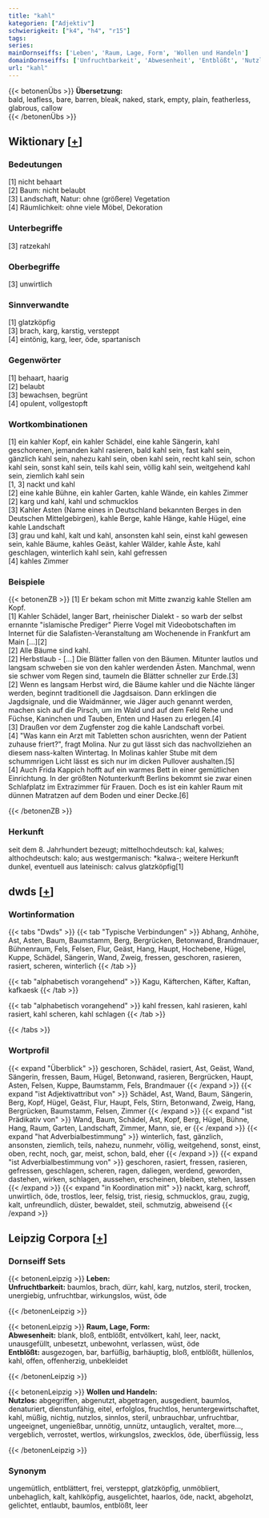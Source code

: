 ```yaml
---
title: "kahl"
kategorien: ["Adjektiv"]
schwierigkeit: ["k4", "h4", "r15"]
tags:
series:
mainDornseiffs: ['Leben', 'Raum, Lage, Form', 'Wollen und Handeln']
domainDornseiffs: ['Unfruchtbarkeit', 'Abwesenheit', 'Entblößt', 'Nutzlos']
url: "kahl"
---
```


{{< betonenÜbs >}}
**Übersetzung:**  
bald, leafless, bare, barren, bleak, naked, stark, empty, plain, featherless, glabrous, callow  
{{< /betonenÜbs >}}

## Wiktionary [[+](https://de.wiktionary.org/wiki/kahl)]

### Bedeutungen
[1] nicht behaart  
[2] Baum: nicht belaubt  
[3] Landschaft, Natur: ohne (größere) Vegetation  
[4] Räumlichkeit: ohne viele Möbel, Dekoration  

### Unterbegriffe
[3] ratzekahl  

### Oberbegriffe
[3] unwirtlich  

### Sinnverwandte
[1] glatzköpfig  
[3] brach, karg, karstig, versteppt  
[4] eintönig, karg, leer, öde, spartanisch  

### Gegenwörter
[1] behaart, haarig  
[2] belaubt  
[3] bewachsen, begrünt  
[4] opulent, vollgestopft  

### Wortkombinationen
[1] ein kahler Kopf, ein kahler Schädel, eine kahle Sängerin, kahl geschorenen, jemanden kahl rasieren, bald kahl sein, fast kahl sein, gänzlich kahl sein, nahezu kahl sein, oben kahl sein, recht kahl sein, schon kahl sein, sonst kahl sein, teils kahl sein, völlig kahl sein, weitgehend kahl sein, ziemlich kahl sein  
[1, 3] nackt und kahl  
[2] eine kahle Bühne, ein kahler Garten, kahle Wände, ein kahles Zimmer  
[2] karg und kahl, kahl und schmucklos  
[3] Kahler Asten (Name eines in Deutschland bekannten Berges in den Deutschen Mittelgebirgen), kahle Berge, kahle Hänge, kahle Hügel, eine kahle Landschaft  
[3] grau und kahl, kalt und kahl, ansonsten kahl sein, einst kahl gewesen sein, kahle Bäume, kahles Geäst, kahler Wälder, kahle Äste, kahl geschlagen, winterlich kahl sein, kahl gefressen  
[4] kahles Zimmer  

### Beispiele
{{< betonenZB >}}
[1] Er bekam schon mit Mitte zwanzig kahle Stellen am Kopf.  
[1] Kahler Schädel, langer Bart, rheinischer Dialekt - so warb der selbst ernannte "islamische Prediger" Pierre Vogel mit Videobotschaften im Internet für die Salafisten-Veranstaltung am Wochenende in Frankfurt am Main […][2]  
[2] Alle Bäume sind kahl.  
[2] Herbstlaub - […] Die Blätter fallen von den Bäumen. Mitunter lautlos und langsam schweben sie von den kahler werdenden Ästen. Manchmal, wenn sie schwer vom Regen sind, taumeln die Blätter schneller zur Erde.[3]  
[2] Wenn es langsam Herbst wird, die Bäume kahler und die Nächte länger werden, beginnt traditionell die Jagdsaison. Dann erklingen die Jagdsignale, und die Waidmänner, wie Jäger auch genannt werden, machen sich auf die Pirsch, um im Wald und auf dem Feld Rehe und Füchse, Kaninchen und Tauben, Enten und Hasen zu erlegen.[4]  
[3] Draußen vor dem Zugfenster zog die kahle Landschaft vorbei.  
[4] "Was kann ein Arzt mit Tabletten schon ausrichten, wenn der Patient zuhause friert?", fragt Molina. Nur zu gut lässt sich das nachvollziehen an diesem nass-kalten Wintertag. In Molinas kahler Stube mit dem schummrigen Licht lässt es sich nur im dicken Pullover aushalten.[5]  
[4] Auch Frida Kappich hofft auf ein warmes Bett in einer gemütlichen Einrichtung. In der größten Notunterkunft Berlins bekommt sie zwar einen Schlafplatz im Extrazimmer für Frauen. Doch es ist ein kahler Raum mit dünnen Matratzen auf dem Boden und einer Decke.[6]  

{{< /betonenZB >}}
### Herkunft
seit dem 8. Jahrhundert bezeugt; mittelhochdeutsch: kal, kalwes; althochdeutsch: kalo; aus westgermanisch: *kalwa-; weitere Herkunft dunkel, eventuell aus lateinisch: calvus glatzköpfig[1]  



## dwds [[+](https://www.dwds.de/wb/kahl)]

### Wortinformation
{{< tabs "Dwds" >}}
{{< tab "Typische Verbindungen" >}}
Abhang, Anhöhe, Ast, Asten, Baum, Baumstamm, Berg, Bergrücken, Betonwand, Brandmauer, Bühnenraum, Fels, Felsen, Flur, Geäst, Hang, Haupt, Hochebene, Hügel, Kuppe, Schädel, Sängerin, Wand, Zweig, fressen, geschoren, rasieren, rasiert, scheren, winterlich
{{< /tab >}}

{{< tab "alphabetisch vorangehend" >}}
Kagu, Käfterchen, Käfter, Kaftan, kafkaesk
{{< /tab >}}

{{< tab "alphabetisch vorangehend" >}}
kahl fressen, kahl rasieren, kahl rasiert, kahl scheren, kahl schlagen
{{< /tab >}}

{{< /tabs >}}

### Wortprofil
{{< expand "Überblick" >}} geschoren, Schädel, rasiert, Ast, Geäst, Wand, Sängerin, fressen, Baum, Hügel, Betonwand, rasieren, Bergrücken, Haupt, Asten, Felsen, Kuppe, Baumstamm, Fels, Brandmauer {{< /expand >}}
{{< expand "ist Adjektivattribut von" >}} Schädel, Ast, Wand, Baum, Sängerin, Berg, Kopf, Hügel, Geäst, Flur, Haupt, Fels, Stirn, Betonwand, Zweig, Hang, Bergrücken, Baumstamm, Felsen, Zimmer {{< /expand >}}
{{< expand "ist Prädikativ von" >}} Wand, Baum, Schädel, Ast, Kopf, Berg, Hügel, Bühne, Hang, Raum, Garten, Landschaft, Zimmer, Mann, sie, er {{< /expand >}}
{{< expand "hat Adverbialbestimmung" >}} winterlich, fast, gänzlich, ansonsten, ziemlich, teils, nahezu, nunmehr, völlig, weitgehend, sonst, einst, oben, recht, noch, gar, meist, schon, bald, eher {{< /expand >}}
{{< expand "ist Adverbialbestimmung von" >}} geschoren, rasiert, fressen, rasieren, gefressen, geschlagen, scheren, ragen, daliegen, werdend, geworden, dastehen, wirken, schlagen, aussehen, erscheinen, bleiben, stehen, lassen {{< /expand >}}
{{< expand "in Koordination mit" >}} nackt, karg, schroff, unwirtlich, öde, trostlos, leer, felsig, trist, riesig, schmucklos, grau, zugig, kalt, unfreundlich, düster, bewaldet, steil, schmutzig, abweisend {{< /expand >}}

## Leipzig Corpora [[+](https://corpora.uni-leipzig.de/en/res?word=kahl&corpusId=deu_newscrawl-public_2018)]

### Dornseiff Sets
{{< betonenLeipzig >}}
**Leben:**  
**Unfruchtbarkeit:** baumlos, brach, dürr, kahl, karg, nutzlos, steril, trocken, unergiebig, unfruchtbar, wirkungslos, wüst, öde  

{{< /betonenLeipzig >}}


{{< betonenLeipzig >}}
**Raum, Lage, Form:**  
**Abwesenheit:** blank, bloß, entblößt, entvölkert, kahl, leer, nackt, unausgefüllt, unbesetzt, unbewohnt, verlassen, wüst, öde  
**Entblößt:** ausgezogen, bar, barfüßig, barhäuptig, bloß, entblößt, hüllenlos, kahl, offen, offenherzig, unbekleidet  

{{< /betonenLeipzig >}}


{{< betonenLeipzig >}}
**Wollen und Handeln:**  
**Nutzlos:** abgegriffen, abgenutzt, abgetragen, ausgedient, baumlos, denaturiert, dienstunfähig, eitel, erfolglos, fruchtlos, heruntergewirtschaftet, kahl, müßig, nichtig, nutzlos, sinnlos, steril, unbrauchbar, unfruchtbar, ungeeignet, ungenießbar, unnötig, unnütz, untauglich, veraltet, more..., vergeblich, verrostet, wertlos, wirkungslos, zwecklos, öde, überflüssig, less  

{{< /betonenLeipzig >}}

### Synonym
ungemütlich, entblättert, frei, versteppt, glatzköpfig, unmöbliert, unbehaglich, kalt, kahlköpfig, ausgelichtet, haarlos, öde, nackt, abgeholzt, gelichtet, entlaubt, baumlos, entblößt, leer

